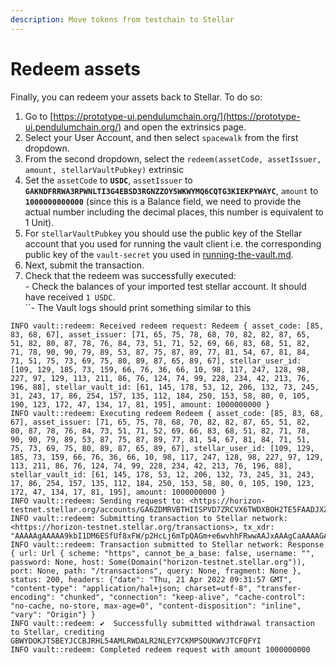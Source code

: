 ```yaml
---
description: Move tokens from testchain to Stellar
---
```


# Redeem assets

Finally, you can redeem your assets back to Stellar. To do so:

1. Go to [https://prototype-ui.pendulumchain.org/](https://prototype-ui.pendulumchain.org/) and open the extrinsics page.
2. Select your User Account, and then select `spacewalk` from the first dropdown.
3. From the second dropdown, select the `redeem(assetCode, assetIssuer, amount, stellarVaultPubkey)` extrinsic
4. Set the `assetCode` to **`USDC`**, `assetIssuer` to **`GAKNDFRRWA3RPWNLTI3G4EBSD3RGNZZOY5WKWYMQ6CQTG3KIEKPYWAYC`**, `amount` to **`1000000000000`** (since this is a Balance field, we need to provide the actual number including the decimal places, this number is equivalent to 1 Unit).
5. For `stellarVaultPubkey` you should use the public key of the Stellar account that you used for running the vault client i.e. the corresponding public key of the `vault-secret` you used in  [running-the-vault.md](../connecting-to-the-testchain/running-the-vault.md "mention").
6. Next, submit the transaction.
7. Check that the redeem was successfully executed:\
   \- Check the balances of your imported test stellar account. It should have received `1 USDC`.\
   ``- The Vault logs should print something similar to this

```
INFO vault::redeem: Received redeem request: Redeem { asset_code: [85, 83, 68, 67], asset_issuer: [71, 65, 75, 78, 68, 70, 82, 82, 87, 65, 51, 82, 80, 87, 78, 76, 84, 73, 51, 71, 52, 69, 66, 83, 68, 51, 82, 71, 78, 90, 90, 79, 89, 53, 87, 75, 87, 89, 77, 81, 54, 67, 81, 84, 71, 51, 75, 73, 69, 75, 80, 89, 87, 65, 89, 67], stellar_user_id: [109, 129, 185, 73, 159, 66, 76, 36, 66, 10, 98, 117, 247, 128, 98, 227, 97, 129, 113, 211, 86, 76, 124, 74, 99, 228, 234, 42, 213, 76, 196, 88], stellar_vault_id: [61, 145, 178, 53, 12, 206, 132, 73, 245, 31, 243, 17, 86, 254, 157, 135, 112, 184, 250, 153, 58, 80, 0, 105, 190, 123, 172, 47, 134, 17, 81, 195], amount: 1000000000 }
INFO vault::redeem: Executing redeem Redeem { asset_code: [85, 83, 68, 67], asset_issuer: [71, 65, 75, 78, 68, 70, 82, 82, 87, 65, 51, 82, 80, 87, 78, 76, 84, 73, 51, 71, 52, 69, 66, 83, 68, 51, 82, 71, 78, 90, 90, 79, 89, 53, 87, 75, 87, 89, 77, 81, 54, 67, 81, 84, 71, 51, 75, 73, 69, 75, 80, 89, 87, 65, 89, 67], stellar_user_id: [109, 129, 185, 73, 159, 66, 76, 36, 66, 10, 98, 117, 247, 128, 98, 227, 97, 129, 113, 211, 86, 76, 124, 74, 99, 228, 234, 42, 213, 76, 196, 88], stellar_vault_id: [61, 145, 178, 53, 12, 206, 132, 73, 245, 31, 243, 17, 86, 254, 157, 135, 112, 184, 250, 153, 58, 80, 0, 105, 190, 123, 172, 47, 134, 17, 81, 195], amount: 1000000000 }
INFO vault::redeem: Sending request to: <https://horizon-testnet.stellar.org/accounts/GA6ZDMRVBTHIISPVD7ZRCVX6TWDXBOH2TE5FAADJXZ52YL4GCFI4HOHU>
INFO vault::redeem: Submitting transaction to Stellar network: <https://horizon-testnet.stellar.org/transactions>, tx_xdr: "AAAAAgAAAAA9kbI1DM6ESfUf8xFW/p2HcLj6mTpQAGm+e6wvhhFRwwAAJxAAAgCaAAAAGAAAAAEAAAAAAAAAAAAAAAAAAAAAAAAAAAAAAAEAAAAAAAAAAQAAAABtgblJn0JMJEIKYnX3gGLjYYFx01ZMfEpj5Ooq1UzEWAAAAAFVU0RDAAAAABTRljGwNxfZq5o2bhAyHuJm5y7HbKthkPChM21IIp+LAAAAAAAAJxAAAAAAAAAAAYYRUcMAAABAvbbpXEBOWNCphlZHwy68uJclBLVCyiVXwnQ65lXfklWGYhYAJeUAAe+NSsgeLwEIPiyHFj42mycPXsl3X3xDDw=="
INFO vault::redeem: Transaction submitted to Stellar network: Response { url: Url { scheme: "https", cannot_be_a_base: false, username: "", password: None, host: Some(Domain("horizon-testnet.stellar.org")), port: None, path: "/transactions", query: None, fragment: None }, status: 200, headers: {"date": "Thu, 21 Apr 2022 09:31:57 GMT", "content-type": "application/hal+json; charset=utf-8", "transfer-encoding": "chunked", "connection": "keep-alive", "cache-control": "no-cache, no-store, max-age=0", "content-disposition": "inline", "vary": "Origin"} }
INFO vault::redeem: ✔️  Successfully submitted withdrawal transaction to Stellar, crediting GBWYDOKJT5BEYJCCBJRHL54AMLRWDALR2NLEY7CKMPSOUKWVJTCFQFYI
INFO vault::redeem: Completed redeem request with amount 1000000000
```
